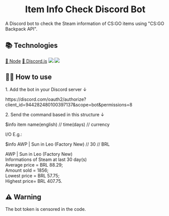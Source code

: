 <h1 align="center">Item Info Check Discord Bot</h1>
<p>A Discord bot to check the Steam information of CS:GO items using "CS:GO Backpack API".</p>

<h2>📚 Technologies</h2>
<a href="https://nodejs.org/en/">🔗 Node</a>
<a href="https://discord.js.org/#/">🔗 Discord.js</a>
<img src="https://img.shields.io/static/v1?label=npm&message=v16.13.0&color=5CAD47&style=for-the-badge&logo=Node.js"/>
<img src="https://img.shields.io/static/v1?label=npm&message=v13.6.0&color=4752C4&style=for-the-badge&logo=Discord"/>

<h2>👨‍💻 How to use</h2>
<p>1. Add the bot in your Discord server ↓</p>
<p>https://discord.com/oauth2/authorize?client_id=944282480100397137&scope=bot&permissions=8</p>
<p>2. Send the command based in this structure ↓</p>
<p>$info item name(english) // time(days) // currency</p>
<p>I/O E.g.:</p>
<p>$info AWP | Sun in Leo (Factory New) // 30 // BRL</p>
<p>AWP | Sun in Leo (Factory New)<br>
Informations of Steam at last 30 day(s)<br>
Average price = BRL 88.29;<br>
Amount sold = 1856;<br>
Lowest price = BRL 57.75;<br>
Highest price= BRL 407.75.</p>
<h2>⚠️ Warning</h2>
<p>The bot token is censored in the code.</p>

